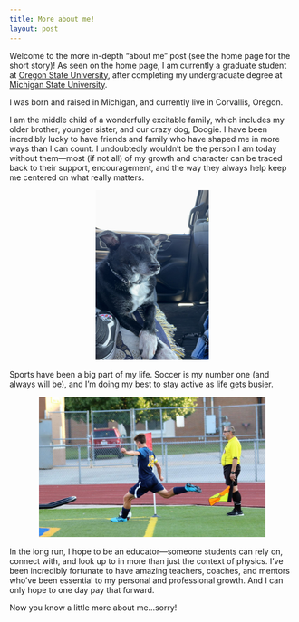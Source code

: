 ```yaml
---
title: More about me!
layout: post
---
```



Welcome to the more in-depth “about me” post (see the home page for the short story)!
As seen on the home page, I am currently a graduate student at [Oregon State University](https://physics.oregonstate.edu/), after completing my undergraduate degree at 
[Michigan State University](https://pa.msu.edu/). 


I was born and raised in Michigan, and currently live in Corvallis, Oregon. 

I am the middle child of a wonderfully excitable family, which includes my older brother, younger sister, and our crazy dog, Doogie. I have been incredibly lucky to have friends and family who have shaped me in more ways than I can count. I undoubtedly wouldn’t be the person I am today without them—most (if not all) of my growth and character can be traced back to their support, encouragement, and the way they always help keep me centered on what really matters.

<center>
  <img src="/assets/images/doogie.JPG" alt="Doogie" style="width: 200px; height: 300px" />
</center>


Sports have been a big part of my life. Soccer is my number one (and always will be), and I’m doing my best to stay active as life gets busier.

<center>
  <img src="/assets/images/me_playing_soccer.JPG" alt="Me taking a corner kick" style="width: 400px;" />
</center>


In the long run, I hope to be an educator—someone students can rely on, connect with, and look up to in more than just the context of physics. I’ve been incredibly fortunate to have amazing teachers, coaches, and mentors who’ve been essential to my personal and professional growth. And I can only hope to one day pay that forward.


Now you know a little more about me…sorry!




